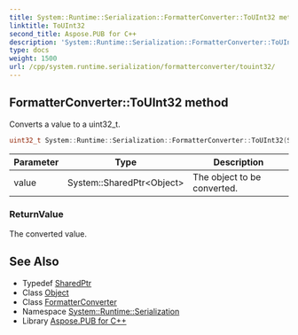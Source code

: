 ```yaml
---
title: System::Runtime::Serialization::FormatterConverter::ToUInt32 method
linktitle: ToUInt32
second_title: Aspose.PUB for C++
description: 'System::Runtime::Serialization::FormatterConverter::ToUInt32 method. Converts a value to a uint32_t in C++.'
type: docs
weight: 1500
url: /cpp/system.runtime.serialization/formatterconverter/touint32/
---
```

## FormatterConverter::ToUInt32 method


Converts a value to a uint32_t.

```cpp
uint32_t System::Runtime::Serialization::FormatterConverter::ToUInt32(System::SharedPtr<Object> value) override
```


| Parameter | Type | Description |
| --- | --- | --- |
| value | System::SharedPtr\<Object\> | The object to be converted. |

### ReturnValue

The converted value.

## See Also

* Typedef [SharedPtr](../../../system/sharedptr/)
* Class [Object](../../../system/object/)
* Class [FormatterConverter](../)
* Namespace [System::Runtime::Serialization](../../)
* Library [Aspose.PUB for C++](../../../)
